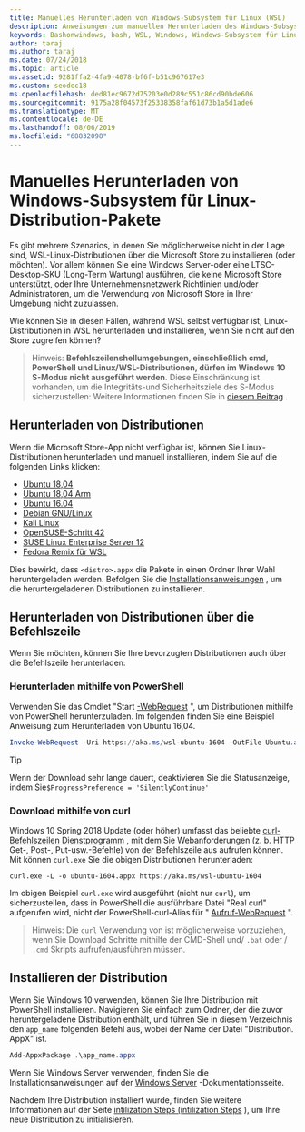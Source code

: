 ```yaml
---
title: Manuelles Herunterladen von Windows-Subsystem für Linux (WSL)
description: Anweisungen zum manuellen Herunterladen des Windows-Subsystems für Linux-Distributionen.
keywords: Bashonwindows, bash, WSL, Windows, Windows-Subsystem für Linux, WSL, Windows-Subsystem, Distribution, Ubuntu, openSUSE, SLES, Debian, Kali
author: taraj
ms.author: taraj
ms.date: 07/24/2018
ms.topic: article
ms.assetid: 9281ffa2-4fa9-4078-bf6f-b51c967617e3
ms.custom: seodec18
ms.openlocfilehash: ded81ec9672d75203e0d289c551c86cd90bde606
ms.sourcegitcommit: 9175a28f04573f25338358faf61d73b1a5d1ade6
ms.translationtype: MT
ms.contentlocale: de-DE
ms.lasthandoff: 08/06/2019
ms.locfileid: "68832098"
---
```

# <a name="manually-download-windows-subsystem-for-linux-distro-packages"></a>Manuelles Herunterladen von Windows-Subsystem für Linux-Distribution-Pakete

Es gibt mehrere Szenarios, in denen Sie möglicherweise nicht in der Lage sind, WSL-Linux-Distributionen über die Microsoft Store zu installieren (oder möchten). Vor allem können Sie eine Windows Server-oder eine LTSC-Desktop-SKU (Long-Term Wartung) ausführen, die keine Microsoft Store unterstützt, oder Ihre Unternehmensnetzwerk Richtlinien und/oder Administratoren, um die Verwendung von Microsoft Store in Ihrer Umgebung nicht zuzulassen.

Wie können Sie in diesen Fällen, während WSL selbst verfügbar ist, Linux-Distributionen in WSL herunterladen und installieren, wenn Sie nicht auf den Store zugreifen können?

> Hinweis: **Befehlszeilenshellumgebungen, einschließlich cmd, PowerShell und Linux/WSL-Distributionen, dürfen im Windows 10 S-Modus nicht ausgeführt werden**. Diese Einschränkung ist vorhanden, um die Integritäts-und Sicherheitsziele des S-Modus sicherzustellen: Weitere Informationen finden Sie in [diesem Beitrag](https://blogs.msdn.microsoft.com/commandline/2017/05/18/will-linux-distros-run-on-windows-10-s/) .

## <a name="downloading-distros"></a>Herunterladen von Distributionen

Wenn die Microsoft Store-App nicht verfügbar ist, können Sie Linux-Distributionen herunterladen und manuell installieren, indem Sie auf die folgenden Links klicken:
* [Ubuntu 18,04](https://aka.ms/wsl-ubuntu-1804)
* [Ubuntu 18,04 Arm](https://aka.ms/wsl-ubuntu-1804-arm)
* [Ubuntu 16.04](https://aka.ms/wsl-ubuntu-1604)
* [Debian GNU/Linux](https://aka.ms/wsl-debian-gnulinux)
* [Kali Linux](https://aka.ms/wsl-kali-linux-new)
* [OpenSUSE-Schritt 42](https://aka.ms/wsl-opensuse-42)
* [SUSE Linux Enterprise Server 12](https://aka.ms/wsl-sles-12)
* [Fedora Remix für WSL](https://github.com/WhitewaterFoundry/WSLFedoraRemix/releases/)

Dies bewirkt, dass `<distro>.appx` die Pakete in einen Ordner Ihrer Wahl heruntergeladen werden. Befolgen Sie die [Installationsanweisungen](#Installing-your-distro) , um die heruntergeladenen Distributionen zu installieren.

## <a name="downloading-distros-via-the-command-line"></a>Herunterladen von Distributionen über die Befehlszeile
Wenn Sie möchten, können Sie Ihre bevorzugten Distributionen auch über die Befehlszeile herunterladen:

 ### <a name="download-using-powershell"></a>Herunterladen mithilfe von PowerShell
 Verwenden Sie das Cmdlet "Start [-WebRequest](https://msdn.microsoft.com/powershell/reference/5.1/microsoft.powershell.utility/invoke-webrequest) ", um Distributionen mithilfe von PowerShell herunterzuladen. Im folgenden finden Sie eine Beispiel Anweisung zum Herunterladen von Ubuntu 16,04.

```powershell
Invoke-WebRequest -Uri https://aka.ms/wsl-ubuntu-1604 -OutFile Ubuntu.appx -UseBasicParsing
```

> [!TIP]
> Wenn der Download sehr lange dauert, deaktivieren Sie die Statusanzeige, indem Sie`$ProgressPreference = 'SilentlyContinue'`

### <a name="download-using-curl"></a>Download mithilfe von curl
Windows 10 Spring 2018 Update (oder höher) umfasst das beliebte [curl-Befehlszeilen Dienstprogramm](https://curl.haxx.se/) , mit dem Sie Webanforderungen (z. b. HTTP Get-, Post-, Put-usw.-Befehle) von der Befehlszeile aus aufrufen können. Mit können `curl.exe` Sie die obigen Distributionen herunterladen:

```console
curl.exe -L -o ubuntu-1604.appx https://aka.ms/wsl-ubuntu-1604
```

Im obigen Beispiel `curl.exe` wird ausgeführt (nicht nur `curl`), um sicherzustellen, dass in PowerShell die ausführbare Datei "Real curl" aufgerufen wird, nicht der PowerShell-curl-Alias für " [Aufruf-WebRequest](https://docs.microsoft.com/en-us/powershell/module/microsoft.powershell.utility/invoke-webrequest?view=powershell-6) ".

> Hinweis: Die `curl` Verwendung von ist möglicherweise vorzuziehen, wenn Sie Download Schritte mithilfe der CMD-Shell und/ `.bat` oder  /  `.cmd` Skripts aufrufen/ausführen müssen.

## <a name="installing-your-distro"></a>Installieren der Distribution
Wenn Sie Windows 10 verwenden, können Sie Ihre Distribution mit PowerShell installieren. Navigieren Sie einfach zum Ordner, der die zuvor heruntergeladene Distribution enthält, und führen Sie in diesem Verzeichnis den `app_name` folgenden Befehl aus, wobei der Name der Datei "Distribution. AppX" ist.  
```Powershell
Add-AppxPackage .\app_name.appx
```

Wenn Sie Windows Server verwenden, finden Sie die Installationsanweisungen auf der [Windows Server](install-on-server.md) -Dokumentationsseite.

Nachdem Ihre Distribution installiert wurde, finden Sie weitere Informationen auf der Seite [intilization Steps (intilization Steps](initialize-distro.md) ), um Ihre neue Distribution zu initialisieren.
